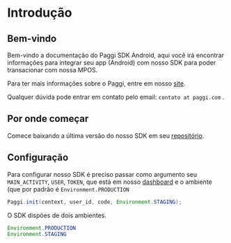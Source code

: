 # Introdução

## Bem-vindo

Bem-vindo a documentação do Paggi SDK Android, aqui você irá encontrar informações para integrar seu app (Android) com nosso SDK para poder transacionar com nossa MPOS.

Para ter mais informações sobre o Paggi, entre em nosso [site](https://www.paggi.com).

Qualquer dúvida pode entrar em contato pelo email: `contato at paggi.com` .

## Por onde começar

Comece baixando a última versão do nosso SDK em seu [repositório](https://github.com/kiik-payments/doc_sdk_android/releases/latest).

## Configuração

Para configurar nosso SDK é preciso passar como argumento seu `MAIN_ACTIVITY`, `USER`, `TOKEN`, que está em nosso [dashboard](https://pos.paggi.com) e o ambiente (que por padrão é `Environment.PRODUCTION`

```java
Paggi.init(context, user_id, code, Environment.STAGING);
```

O SDK dispões de dois ambientes.
```java
Environment.PRODUCTION
Environment.STAGING
```
